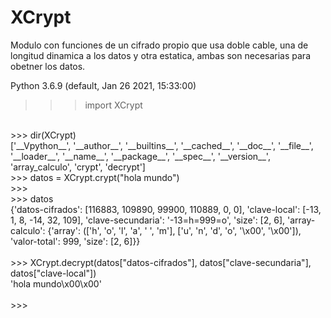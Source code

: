 # XCrypt
Modulo con funciones de un cifrado propio que  usa doble cable, una de longitud dinamica a los datos y otra estatica, ambas son necesarias para obetner los datos.
<br>

Python 3.6.9 (default, Jan 26 2021, 15:33:00) <br>
>>> import XCrypt<br>
<br>
>>> dir(XCrypt)<br>
['__Vpython__', '__author__', '__builtins__', '__cached__', '__doc__', '__file__', '__loader__', '__name__', '__package__', '__spec__', '__version__', 'array_calculo', 'crypt', 'decrypt']
<br>
>>> datos = XCrypt.crypt("hola mundo")<br>
>>> <br>
>>> datos<br>
{'datos-cifrados': [116883, 109890, 99900, 110889, 0, 0], 'clave-local': [-13, 1, 8, -14, 32, 109], 'clave-secundaria': '-13=h=999=o', 'size': [2, 6], 'array-calculo': {'array': (['h', 'o', 'l', 'a', ' ', 'm'], ['u', 'n', 'd', 'o', '\x00', '\x00']), 'valor-total': 999, 'size': [2, 6]}}<br>
<br>
>>> XCrypt.decrypt(datos["datos-cifrados"], datos["clave-secundaria"], datos["clave-local"])<br>
'hola mundo\x00\x00'<br>
<br>
>>> 
<br>
